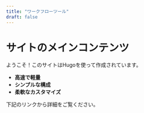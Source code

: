 ```yaml
---
title: "ワークフローツール"
draft: false
---
```

# サイトのメインコンテンツ

ようこそ！このサイトはHugoを使って作成されています。

- **高速で軽量**
- **シンプルな構成**
- **柔軟なカスタマイズ**

下記のリンクから詳細をご覧ください。